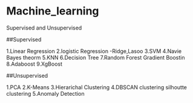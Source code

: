 # Machine_learning
Supervised and Unsupervised

##Supervised

1.Linear Regression
2.logistic Regression
-Ridge,Lasoo
3.SVM
4.Navie Bayes theorm
5.KNN
6.Decision Tree
7.Random Forest
Gradient Boostin
8.Adaboost
9.XgBoost


##Unsupervised

1.PCA
2.K-Means
3.Hierarichal Clustering
4.DBSCAN clustering
silhoutte clustering
5.Anomaly Detection
